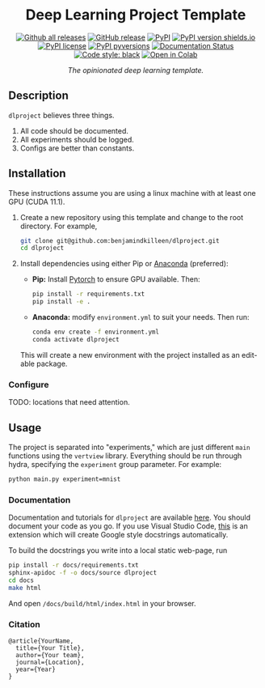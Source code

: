 <div align="center">    
 
# Deep Learning Project Template

<!-- [![Paper](http://img.shields.io/badge/paper-arxiv.1803.08606-B31B1B.svg)](https://arxiv.org/) -->

[![Github all releases](https://img.shields.io/github/downloads/Naereen/StrapDown.js/total.svg)](https://github.com/benjamindkilleen/dlproject/releases/)
[![GitHub release](https://img.shields.io/github/release/benjamindkilleen/dlproject.js.svg)](https://github.com/benjamindkilleen/dlproject/releases/)
[![PyPI](https://img.shields.io/pypi/v/dlproject)](https://pypi.org/project/dlproject/)
[![PyPI version shields.io](https://img.shields.io/pypi/v/dlproject.svg)](https://pypi.python.org/pypi/dlproject/)
[![PyPI license](https://img.shields.io/pypi/l/dlproject.svg)](https://pypi.python.org/pypi/dlproject/)
[![PyPI pyversions](https://img.shields.io/pypi/pyversions/dlproject.svg)](https://pypi.python.org/pypi/dlproject/)
[![Documentation Status](https://readthedocs.org/projects/dlproject/badge/?version=latest)](http://dlproject.readthedocs.io/?badge=latest)
[![Code style: black](https://img.shields.io/badge/code%20style-black-000000.svg)](https://github.com/psf/black)
[![Open in Colab](https://colab.research.google.com/assets/colab-badge.svg)](https://colab.research.google.com/github/benjamindkilleen/blob/main/run.ipynb)

_The opinionated deep learning template._

</div>

<div align="left">
 
## Description

`dlproject` believes three things.

1. All code should be documented.
2. All experiments should be logged.
3. Configs are better than constants.

## Installation

These instructions assume you are using a linux machine with at least one GPU (CUDA 11.1).

1. Create a new repository using this template and change to the root directory. For example,

   ```bash
   git clone git@github.com:benjamindkilleen/dlproject.git
   cd dlproject
   ```

2. Install dependencies using either Pip or [Anaconda](https://www.anaconda.com/) (preferred):

   - **Pip:** Install [Pytorch](https://pytorch.org/get-started/locally/) to ensure GPU available. Then:

     ```bash
     pip install -r requirements.txt
     pip install -e .
     ```

   - **Anaconda:** modify `environment.yml` to suit your needs. Then run:

     ```bash
     conda env create -f environment.yml
     conda activate dlproject
     ```

   This will create a new environment with the project installed as an edit-able package.

### Configure

TODO: locations that need attention.

## Usage

The project is separated into "experiments," which are just different `main` functions using the `vertview` library. Everything should be run through hydra, specifying the `experiment` group parameter. For example:

```bash
python main.py experiment=mnist
```

### Documentation

Documentation and tutorials for `dlproject` are available [here](https://dlproject.readthedocs.io/). You should document your code as you go. If you use Visual Studio Code, [this](https://marketplace.visualstudio.com/items?itemName=njpwerner.autodocstring) is an extension which will create Google style docstrings automatically.

To build the docstrings you write into a local static web-page, run

```bash
pip install -r docs/requirements.txt
sphinx-apidoc -f -o docs/source dlproject
cd docs
make html
```

And open `/docs/build/html/index.html` in your browser.

### Citation

```
@article{YourName,
  title={Your Title},
  author={Your team},
  journal={Location},
  year={Year}
}
```

</div>
